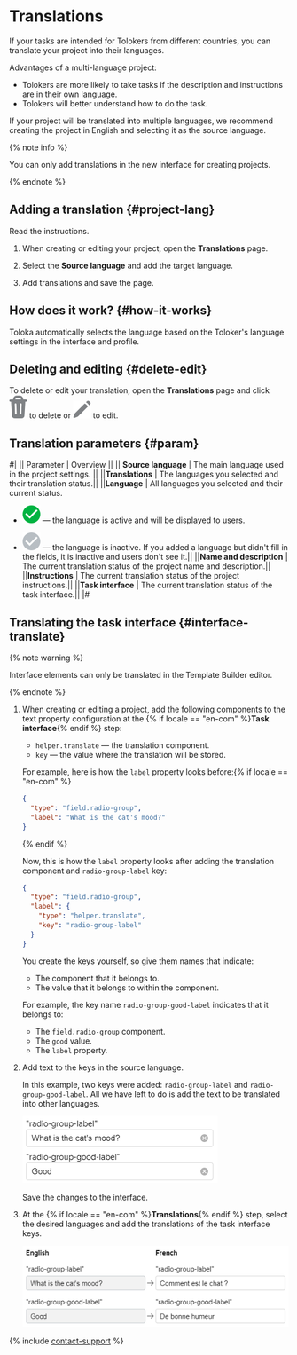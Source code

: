 # Translations

If your tasks are intended for Tolokers from different countries, you can translate your project into their languages.

Advantages of a multi-language project:

- Tolokers are more likely to take tasks if the description and instructions are in their own language.
- Tolokers will better understand how to do the task.

If your project will be translated into multiple languages, we recommend creating the project in English and selecting it as the source language.

{% note info %}

You can only add translations in the new interface for creating projects.

{% endnote %}

## Adding a translation {#project-lang}

Read the instructions.

1. When creating or editing your project, open the **Translations** page.

1. Select the **Source language** and add the target language.

1. Add translations and save the page.

## How does it work? {#how-it-works}

Toloka automatically selects the language based on the Toloker's language settings in the interface and profile.

## Deleting and editing {#delete-edit}

To delete or edit your translation, open the **Translations** page and click ![](../_images/other/project-delete-b.svg) to delete or ![](../_images/other/project-edit-b.svg) to edit.

## Translation parameters {#param}

#|
|| Parameter | Overview ||
|| **Source language** | The main language used in the project settings. ||
||**Translations** | The languages you selected and their translation status.||
||**Language** | All languages you selected and their current status.

- ![](../_images/other/project-active.svg) — the language is active and will be displayed to users.

- ![](../_images/other/project-unactive.svg) — the language is inactive. If you added a language but didn't fill in the fields, it is inactive and users don't see it.||
||**Name and description** | The current translation status of the project name and description.||
||**Instructions** | The current translation status of the project instructions.||
||**Task interface** | The current translation status of the task interface.||
|#

## Translating the task interface {#interface-translate}

{% note warning %}

Interface elements can only be translated in the Template Builder editor.

{% endnote %}

1. When creating or editing a project, add the following components to the text property configuration at the {% if locale == "en-com" %}**Task interface**{% endif %} step:

    - `helper.translate` — the translation component.
    - `key` — the value where the translation will be stored.

    For example, here is how the `label` property looks before:{% if locale == "en-com" %}

    ```json
    {
      "type": "field.radio-group",
      "label": "What is the cat's mood?"
    }
    ```

    {% endif %}

    Now, this is how the `label` property looks after adding the translation component and `radio-group-label` key:

    ```json
    {
      "type": "field.radio-group",
      "label": {
        "type": "helper.translate",
        "key": "radio-group-label"
      }
    }
    ```

    You create the keys yourself, so give them names that indicate:

    - The component that it belongs to.
    - The value that it belongs to within the component.

    For example, the key name `radio-group-good-label` indicates that it belongs to:

    - The `field.radio-group` component.
    - The `good` value.
    - The `label` property.

1. Add text to the keys in the source language.

    In this example, two keys were added: `radio-group-label` and `radio-group-good-label`. All we have left to do is add the text to be translated into other languages.

    ![](../_images/keys-sources.png)

    Save the changes to the interface.

1. At the {% if locale == "en-com" %}**Translations**{% endif %} step, select the desired languages and add the translations of the task interface keys.

    ![](../_images/keys-translated.png)

{% include [contact-support](../_includes/contact-support.md) %}